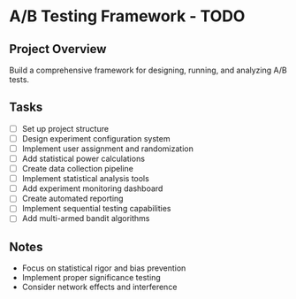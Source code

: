 # A/B Testing Framework - TODO

## Project Overview
Build a comprehensive framework for designing, running, and analyzing A/B tests.

## Tasks
- [ ] Set up project structure
- [ ] Design experiment configuration system
- [ ] Implement user assignment and randomization
- [ ] Add statistical power calculations
- [ ] Create data collection pipeline
- [ ] Implement statistical analysis tools
- [ ] Add experiment monitoring dashboard
- [ ] Create automated reporting
- [ ] Implement sequential testing capabilities
- [ ] Add multi-armed bandit algorithms

## Notes
- Focus on statistical rigor and bias prevention
- Implement proper significance testing
- Consider network effects and interference
